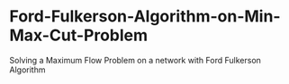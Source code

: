 # Ford-Fulkerson-Algorithm-on-Min-Max-Cut-Problem
Solving a Maximum Flow Problem on a network with Ford Fulkerson Algorithm
